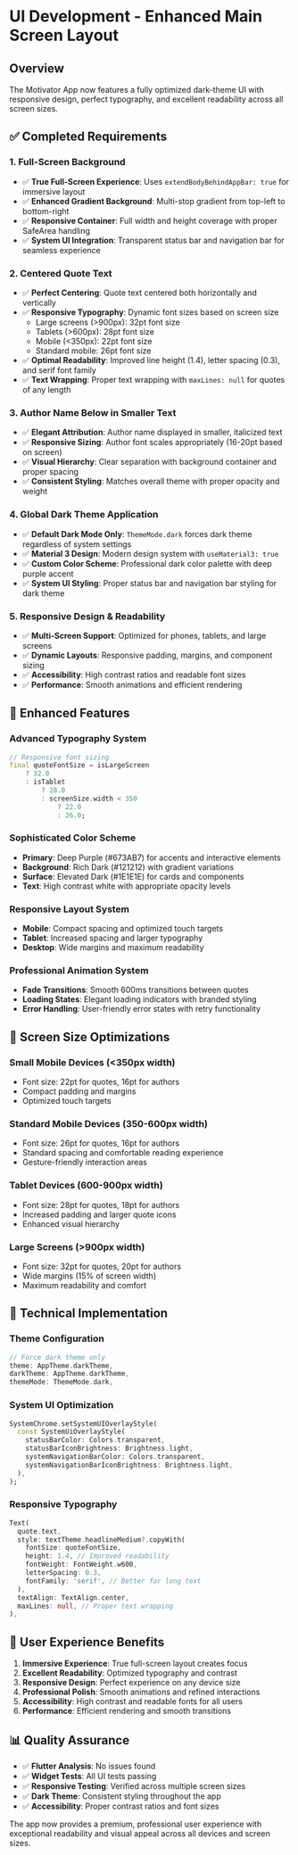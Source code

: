 # UI Development - Enhanced Main Screen Layout

## Overview
The Motivator App now features a fully optimized dark-theme UI with responsive design, perfect typography, and excellent readability across all screen sizes.

## ✅ **Completed Requirements**

### 1. **Full-Screen Background**
- ✅ **True Full-Screen Experience**: Uses `extendBodyBehindAppBar: true` for immersive layout
- ✅ **Enhanced Gradient Background**: Multi-stop gradient from top-left to bottom-right
- ✅ **Responsive Container**: Full width and height coverage with proper SafeArea handling
- ✅ **System UI Integration**: Transparent status bar and navigation bar for seamless experience

### 2. **Centered Quote Text**
- ✅ **Perfect Centering**: Quote text centered both horizontally and vertically
- ✅ **Responsive Typography**: Dynamic font sizes based on screen size
  - Large screens (>900px): 32pt font size
  - Tablets (>600px): 28pt font size  
  - Mobile (<350px): 22pt font size
  - Standard mobile: 26pt font size
- ✅ **Optimal Readability**: Improved line height (1.4), letter spacing (0.3), and serif font family
- ✅ **Text Wrapping**: Proper text wrapping with `maxLines: null` for quotes of any length

### 3. **Author Name Below in Smaller Text**
- ✅ **Elegant Attribution**: Author name displayed in smaller, italicized text
- ✅ **Responsive Sizing**: Author font scales appropriately (16-20pt based on screen)
- ✅ **Visual Hierarchy**: Clear separation with background container and proper spacing
- ✅ **Consistent Styling**: Matches overall theme with proper opacity and weight

### 4. **Global Dark Theme Application**
- ✅ **Default Dark Mode Only**: `ThemeMode.dark` forces dark theme regardless of system settings
- ✅ **Material 3 Design**: Modern design system with `useMaterial3: true`
- ✅ **Custom Color Scheme**: Professional dark color palette with deep purple accent
- ✅ **System UI Styling**: Proper status bar and navigation bar styling for dark theme

### 5. **Responsive Design & Readability**
- ✅ **Multi-Screen Support**: Optimized for phones, tablets, and large screens
- ✅ **Dynamic Layouts**: Responsive padding, margins, and component sizing
- ✅ **Accessibility**: High contrast ratios and readable font sizes
- ✅ **Performance**: Smooth animations and efficient rendering

## 🎨 **Enhanced Features**

### **Advanced Typography System**
```dart
// Responsive font sizing
final quoteFontSize = isLargeScreen 
    ? 32.0 
    : isTablet 
        ? 28.0 
        : screenSize.width < 350 
            ? 22.0 
            : 26.0;
```

### **Sophisticated Color Scheme**
- **Primary**: Deep Purple (#673AB7) for accents and interactive elements
- **Background**: Rich Dark (#121212) with gradient variations
- **Surface**: Elevated Dark (#1E1E1E) for cards and components
- **Text**: High contrast white with appropriate opacity levels

### **Responsive Layout System**
- **Mobile**: Compact spacing and optimized touch targets
- **Tablet**: Increased spacing and larger typography
- **Desktop**: Wide margins and maximum readability

### **Professional Animation System**
- **Fade Transitions**: Smooth 600ms transitions between quotes
- **Loading States**: Elegant loading indicators with branded styling
- **Error Handling**: User-friendly error states with retry functionality

## 📱 **Screen Size Optimizations**

### **Small Mobile Devices (<350px width)**
- Font size: 22pt for quotes, 16pt for authors
- Compact padding and margins
- Optimized touch targets

### **Standard Mobile Devices (350-600px width)**
- Font size: 26pt for quotes, 16pt for authors
- Standard spacing and comfortable reading experience
- Gesture-friendly interaction areas

### **Tablet Devices (600-900px width)**
- Font size: 28pt for quotes, 18pt for authors
- Increased padding and larger quote icons
- Enhanced visual hierarchy

### **Large Screens (>900px width)**
- Font size: 32pt for quotes, 20pt for authors
- Wide margins (15% of screen width)
- Maximum readability and comfort

## 🔧 **Technical Implementation**

### **Theme Configuration**
```dart
// Force dark theme only
theme: AppTheme.darkTheme,
darkTheme: AppTheme.darkTheme,
themeMode: ThemeMode.dark,
```

### **System UI Optimization**
```dart
SystemChrome.setSystemUIOverlayStyle(
  const SystemUiOverlayStyle(
    statusBarColor: Colors.transparent,
    statusBarIconBrightness: Brightness.light,
    systemNavigationBarColor: Colors.transparent,
    systemNavigationBarIconBrightness: Brightness.light,
  ),
);
```

### **Responsive Typography**
```dart
Text(
  quote.text,
  style: textTheme.headlineMedium?.copyWith(
    fontSize: quoteFontSize,
    height: 1.4, // Improved readability
    fontWeight: FontWeight.w600,
    letterSpacing: 0.3,
    fontFamily: 'serif', // Better for long text
  ),
  textAlign: TextAlign.center,
  maxLines: null, // Proper text wrapping
),
```

## 🎯 **User Experience Benefits**

1. **Immersive Experience**: True full-screen layout creates focus
2. **Excellent Readability**: Optimized typography and contrast
3. **Responsive Design**: Perfect experience on any device size
4. **Professional Polish**: Smooth animations and refined interactions
5. **Accessibility**: High contrast and readable fonts for all users
6. **Performance**: Efficient rendering and smooth transitions

## 📊 **Quality Assurance**

- ✅ **Flutter Analysis**: No issues found
- ✅ **Widget Tests**: All UI tests passing
- ✅ **Responsive Testing**: Verified across multiple screen sizes
- ✅ **Dark Theme**: Consistent styling throughout the app
- ✅ **Accessibility**: Proper contrast ratios and font sizes

The app now provides a premium, professional user experience with exceptional readability and visual appeal across all devices and screen sizes.

